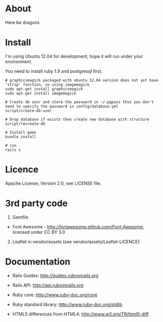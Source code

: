 About
=====
Here be dragons


Install
=======
I'm using Ubuntu 12.04 for development, hope it will run under your environment.

You need to install ruby 1.9 and postgresql first.


    # graphicsmagick packaged with ubuntu 12.04 version does not yet have 'strip' function, so using imagemagick
    sudo apt-get install graphicsmagick
    sudo apt-get install imagemagick

    # Create db user and store the password in ~/.pgpass thus you don't need to specify the password in config/database.yml
    script/create-db-user

    # Drop database if exists then create new database with structure
    script/recreate-db

    # Install gems
    bundle install

    # run
    rails s


Licence
=======
Apache License, Version 2.0, see LICENSE file.


3rd party code
==============
1. Gemfile
  * Font Awesome - http://fortawesome.github.com/Font-Awesome, licensed under CC BY 3.0
2. Leaflet in vendor/assets (see vendor/assets/Leaflet-LICENCE)


Documentation
=============
* Rails Guides: http://guides.rubyonrails.org
* Rails API: http://api.rubyonrails.org
* Ruby core: http://www.ruby-doc.org/core
* Ruby standard library: http://www.ruby-doc.org/stdlib

* HTML5 differences from HTML4: http://www.w3.org/TR/html5-diff
